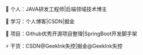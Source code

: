 🔭 个人：JAVA研发工程师|后端领域技术博主

📖 学习：个人博客|CSDN|掘金

🌱 项目：Github优秀开源项目整理|SpringBoot开发脚手架

⚡ 干货：CSDN@GeekInk失控|掘金@GeekInk失控
